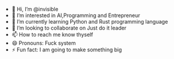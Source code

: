 - 👋 Hi, I’m @invisible
- 👀 I’m interested in AI,Programming and Entrepreneur
- 🌱 I’m currently learning Python and Rust programming language
- 💞️ I’m looking to collaborate on Just do it leader
- 📫 How to reach me know thyself
- 😄 Pronouns: Fuck system
- ⚡ Fun fact: I am going to make something big

<!---
invisible-mejbah/invisible-mejbah is a ✨ special ✨ repository because its `README.md` (this file) appears on your GitHub profile.
You can click the Preview link to take a look at your changes.
--->
